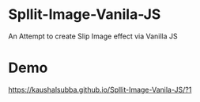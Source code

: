 # Spllit-Image-Vanila-JS
An Attempt to create Slip Image effect via Vanilla JS

# Demo
https://kaushalsubba.github.io/Spllit-Image-Vanila-JS/?1

